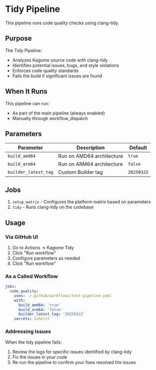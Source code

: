 
# Tidy Pipeline

This pipeline runs code quality checks using clang-tidy.

## Purpose

The Tidy Pipeline:
- Analyzes Kagome source code with clang-tidy
- Identifies potential issues, bugs, and style violations
- Enforces code quality standards
- Fails the build if significant issues are found

## When It Runs

This pipeline can run:
- As part of the main pipeline (always enabled)
- Manually through workflow_dispatch

## Parameters

| Parameter | Description | Default |
|-----------|-------------|---------|
| `build_amd64` | Run on AMD64 architecture | `true` |
| `build_arm64` | Run on ARM64 architecture | `false` |
| `builder_latest_tag` | Custom Builder tag | `20250322` |

## Jobs

1. `setup_matrix` - Configures the platform matrix based on parameters
2. `tidy` - Runs clang-tidy on the codebase

## Usage

### Via GitHub UI

1. Go to Actions → Kagome Tidy
2. Click "Run workflow"
3. Configure parameters as needed
4. Click "Run workflow"

### As a Called Workflow

```yaml
jobs:
  code_quality:
    uses: ./.github/workflows/test-pipeline.yaml
    with:
      build_amd64: 'true'
      build_arm64: 'false'
      builder_latest_tag: '20250322'
    secrets: inherit
```

###  Addressing Issues
When the tidy pipeline fails:

1. Review the logs for specific issues identified by clang-tidy
2. Fix the issues in your code
3. Re-run the pipeline to confirm your fixes resolved the issues

